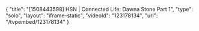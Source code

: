 {
    "title": "[1508443598] HSN | Connected Life: Dawna Stone Part 1",
    "type": "solo",
    "layout": "iframe-static",
    "videoId": "123178134",
    "url": "\/tvpembed\/123178134"
}